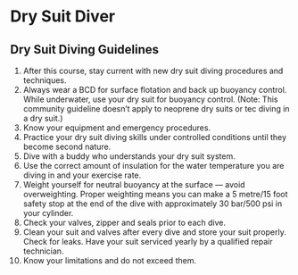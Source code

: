 # Dry Suit Diver
## Dry Suit Diving Guidelines

1. After this course, stay current with new dry suit diving procedures and techniques.
2. Always wear a BCD for surface flotation and back up buoyancy control. While underwater, use your dry suit for buoyancy control. (Note: This community guideline doesn’t apply to neoprene dry suits or tec diving in a dry suit.)
3. Know your equipment and emergency procedures.
4. Practice your dry suit diving skills under controlled conditions until they become second nature.
5. Dive with a buddy who understands your dry suit system.
6. Use the correct amount of insulation for the water temperature you are diving in and your exercise rate.
7. Weight yourself for neutral buoyancy at the surface — avoid overweighting. Proper weighting means you can make a 5 metre/15 foot safety stop at the end of the dive with approximately 30 bar/500 psi in your cylinder.
8. Check your valves, zipper and seals prior to each dive.
9. Clean your suit and valves after every dive and store your suit properly. Check for leaks. Have your suit serviced yearly by a qualified repair technician.
10. Know your limitations and do not exceed them.